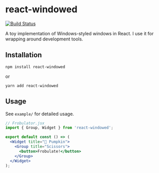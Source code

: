 # react-windowed

[![Build Status](https://travis-ci.org/gyng/react-windowed.svg?branch=master)](https://travis-ci.org/gyng/react-windowed)

A toy implementation of Windows-styled windows in React. I use it for wrapping around development tools.

## Installation

    npm install react-windowed

or

    yarn add react-windowed

## Usage

See `example/` for detailed usage.

```jsx
// Frobulator.jsx
import { Group, Widget } from 'react-windowed';

export default const () => (
  <Widget title="🎃 Pumpkin">
    <Group title="Scissors">
      <button>Frobulate!</button>
    </Group>
  </Widget>
);
```

